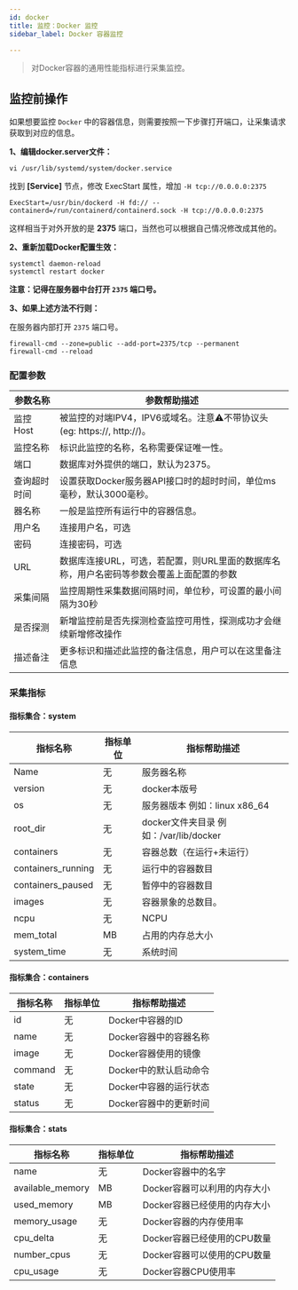 ```yaml
---
id: docker
title: 监控：Docker 监控      
sidebar_label: Docker 容器监控

---
```


> 对Docker容器的通用性能指标进行采集监控。


## 监控前操作

如果想要监控 `Docker` 中的容器信息，则需要按照一下步骤打开端口，让采集请求获取到对应的信息。

**1、编辑docker.server文件：**

```shell
vi /usr/lib/systemd/system/docker.service
```

找到 **[Service]** 节点，修改 ExecStart 属性，增加 `-H tcp://0.0.0.0:2375`

```shell
ExecStart=/usr/bin/dockerd -H fd:// --containerd=/run/containerd/containerd.sock -H tcp://0.0.0.0:2375
```

这样相当于对外开放的是 **2375** 端口，当然也可以根据自己情况修改成其他的。

**2、重新加载Docker配置生效：**

```shell
systemctl daemon-reload 
systemctl restart docker 
```

**注意：记得在服务器中台打开 `2375` 端口号。**

**3、如果上述方法不行则：**

在服务器内部打开 `2375` 端口号。

```shell
firewall-cmd --zone=public --add-port=2375/tcp --permanent
firewall-cmd --reload
```





### 配置参数

| 参数名称     | 参数帮助描述                                                 |
| ------------ | ------------------------------------------------------------ |
| 监控Host     | 被监控的对端IPV4，IPV6或域名。注意⚠️不带协议头(eg: https://, http://)。 |
| 监控名称     | 标识此监控的名称，名称需要保证唯一性。                       |
| 端口         | 数据库对外提供的端口，默认为2375。                           |
| 查询超时时间 | 设置获取Docker服务器API接口时的超时时间，单位ms毫秒，默认3000毫秒。 |
| 器名称       | 一般是监控所有运行中的容器信息。                             |
| 用户名       | 连接用户名，可选                                             |
| 密码         | 连接密码，可选                                               |
| URL          | 数据库连接URL，可选，若配置，则URL里面的数据库名称，用户名密码等参数会覆盖上面配置的参数 |
| 采集间隔     | 监控周期性采集数据间隔时间，单位秒，可设置的最小间隔为30秒   |
| 是否探测     | 新增监控前是否先探测检查监控可用性，探测成功才会继续新增修改操作 |
| 描述备注     | 更多标识和描述此监控的备注信息，用户可以在这里备注信息       |

### 采集指标

#### 指标集合：system

| 指标名称           | 指标单位 | 指标帮助描述                           |
| ------------------ | -------- | -------------------------------------- |
| Name               | 无       | 服务器名称                             |
| version            | 无       | docker本版号                           |
| os                 | 无       | 服务器版本 例如：linux x86_64          |
| root_dir           | 无       | docker文件夹目录 例如：/var/lib/docker |
| containers         | 无       | 容器总数（在运行+未运行）              |
| containers_running | 无       | 运行中的容器数目                       |
| containers_paused  | 无       | 暂停中的容器数目                       |
| images             | 无       | 容器景象的总数目。                     |
| ncpu               | 无       | NCPU                                   |
| mem_total          | MB       | 占用的内存总大小                       |
| system_time        | 无       | 系统时间                               |

#### 指标集合：containers

| 指标名称 | 指标单位 | 指标帮助描述           |
| -------- | -------- | ---------------------- |
| id       | 无       | Docker中容器的ID       |
| name     | 无       | Docker容器中的容器名称 |
| image    | 无       | Docker容器使用的镜像   |
| command  | 无       | Docker中的默认启动命令 |
| state    | 无       | Docker中容器的运行状态 |
| status   | 无       | Docker容器中的更新时间 |

#### 指标集合：stats

| 指标名称         | 指标单位 | 指标帮助描述                 |
| ---------------- | -------- | ---------------------------- |
| name             | 无       | Docker容器中的名字           |
| available_memory | MB       | Docker容器可以利用的内存大小 |
| used_memory      | MB       | Docker容器已经使用的内存大小 |
| memory_usage     | 无       | Docker容器的内存使用率       |
| cpu_delta        | 无       | Docker容器已经使用的CPU数量  |
| number_cpus      | 无       | Docker容器可以使用的CPU数量  |
| cpu_usage        | 无       | Docker容器CPU使用率          |
